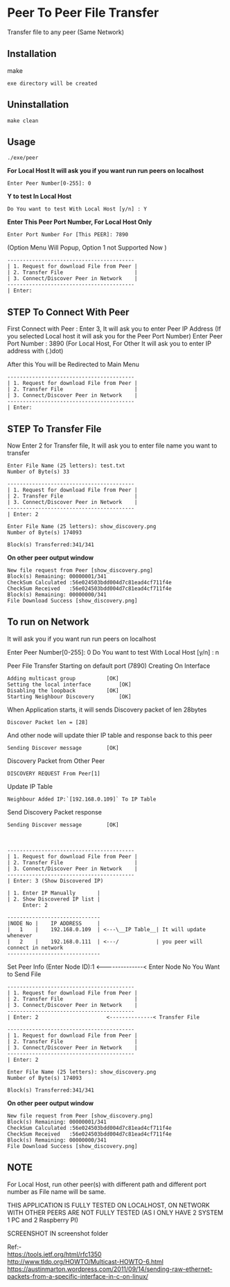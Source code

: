 # Peer To Peer File Transfer

Transfer file to any peer (Same Network)

## Installation

make
	
	exe directory will be created

## Uninstallation

    make clean

	
## Usage

    ./exe/peer

**For Local Host
It will ask you if you want run run peers on localhost**

	Enter Peer Number[0-255]: 0
    
**Y to test In Local Host**

	Do You want to test With Local Host [y/n] : Y
    
**Enter This Peer Port Number, For Local Host Only**

	Enter Port Number For [This PEER]: 7890

(Option Menu Will Popup, Option 1 not Supported Now )
	
	-----------------------------------------
	| 1. Request for download File from Peer |
	| 2. Transfer File                       |
	| 3. Connect/Discover Peer in Network    |
	-----------------------------------------
	| Enter: 

## STEP To Connect With Peer

First Connect with Peer : Enter 3, It will ask you to enter Peer IP Address (If you selected Local host it will ask you for the Peer Port Number)
Enter Peer Port Number : 3890   (For Local Host, For Other It will ask you to enter IP address with (.)dot)

After this You will be Redirected to Main Menu

	-----------------------------------------
	| 1. Request for download File from Peer |
	| 2. Transfer File                       |
	| 3. Connect/Discover Peer in Network    |
	-----------------------------------------
	| Enter: 

## STEP To Transfer File
Now Enter 2 for Transfer file, It will ask you to enter file name you want to transfer

	Enter File Name (25 letters): test.txt 
	Number of Byte(s) 33

	-----------------------------------------
	| 1. Request for download File from Peer |
	| 2. Transfer File                       |
	| 3. Connect/Discover Peer in Network    |
	-----------------------------------------
	| Enter: 2

	Enter File Name (25 letters): show_discovery.png
	Number of Byte(s) 174093

	Block(s) Transferred:341/341


**On other peer output window**

	New file request from Peer [show_discovery.png]
	Block(s) Remaining: 00000001/341
	CheckSum Calculated :56e024503bdd004d7c81ead4cf711f4e
	CheckSum Received   :56e024503bdd004d7c81ead4cf711f4e
	Block(s) Remaining: 00000000/341
	File Download Success [show_discovery.png]




##  To run on Network

It will ask you if you want run run peers on localhost

Enter Peer Number[0-255]: 0
Do You want to test With Local Host [y/n] : n 

Peer File Transfer Starting on default port (7890)
Creating On Interface

	Adding multicast group 			[OK]
	Setting the local interface 		[OK]
	Disabling the loopback 			[OK]
	Starting Neighbour Discovery 		[OK]

When Application starts, it will sends Discovery packet of len 28bytes

	Discover Packet len = [28]
    
And other node will update thier IP table and response back to this peer <br />
     
	Sending Discover message 		[OK]
    
Discovery Packet from Other Peer <br />

	DISCOVERY REQUEST From Peer[1]			
    
Update IP Table <br />
    
	Neighbour Added IP:`[192.168.0.109]` To IP Table
 Send Discovery Packet response  <br />
 
	Sending Discover message 		[OK]
<br />

	-----------------------------------------
	| 1. Request for download File from Peer |
	| 2. Transfer File                       |
	| 3. Connect/Discover Peer in Network    |
	-----------------------------------------
	| Enter: 3 (Show Discovered IP)

	| 1. Enter IP Manually       |
	| 2. Show Discovered IP list |
	     Enter: 2

	------------------------------
	|NODE No |    IP ADDRESS     | 
	|   1    |    192.168.0.109  | <---\__IP Table__| It will update whenever
	|   2    |    192.168.0.111  | <---/            | you peer will connect in network
	------------------------------
Set Peer Info (Enter Node ID):1  <--------------< Enter Node No You Want to Send File 

	-----------------------------------------
	| 1. Request for download File from Peer |
	| 2. Transfer File                       |
	| 3. Connect/Discover Peer in Network    |
	-----------------------------------------
	| Enter: 2						<--------------< Transfer File

	-----------------------------------------
	| 1. Request for download File from Peer |
	| 2. Transfer File                       |
	| 3. Connect/Discover Peer in Network    |
	-----------------------------------------
	| Enter: 2

	Enter File Name (25 letters): show_discovery.png
	Number of Byte(s) 174093

	Block(s) Transferred:341/341

**On other peer output window**

	New file request from Peer [show_discovery.png]
	Block(s) Remaining: 00000001/341
	CheckSum Calculated :56e024503bdd004d7c81ead4cf711f4e
	CheckSum Received   :56e024503bdd004d7c81ead4cf711f4e
	Block(s) Remaining: 00000000/341
	File Download Success [show_discovery.png]


## NOTE
For Local Host, run other peer(s) with different path and different port number as File name will be same.

THIS APPLICATION IS FULLY TESTED ON LOCALHOST, ON NETWORK WITH OTHER PEERS ARE NOT FULLY TESTED (AS I ONLY HAVE 2 SYSTEM 1 PC and 2 Raspberry PI)

SCREENSHOT IN screenshot folder



Ref:- <br />
https://tools.ietf.org/html/rfc1350  <br />
http://www.tldp.org/HOWTO/Multicast-HOWTO-6.html  <br />
https://austinmarton.wordpress.com/2011/09/14/sending-raw-ethernet-packets-from-a-specific-interface-in-c-on-linux/
